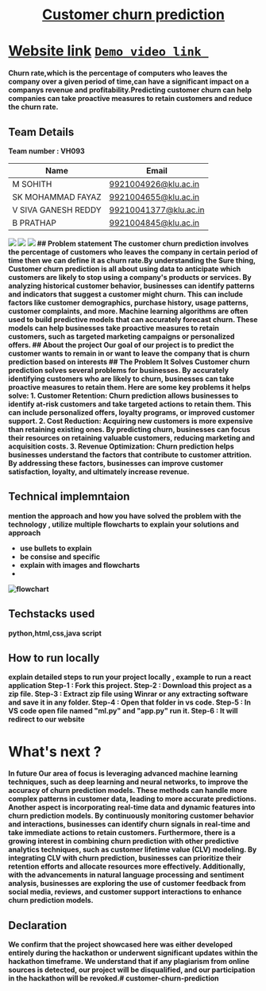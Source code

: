 <h1 align="center" style="border-bottom: none">
    <b>
        <a href=""> Customer churn prediction </a><br>
</h1>

# [Website link](http://www.google.com)  [`Demo video link `](http://www.google.com)
Churn rate,which is the percentage of computers who leaves the company over a given period of time,can have a significant impact on a companys revenue and profitability.Predicting customer churn can help companies can take proactive measures to retain customers and reduce the churn rate.

## Team Details
Team number : VH093

| Name    | Email           |
|---------|-----------------|
| M SOHITH | 9921004926@klu.ac.in |
| SK MOHAMMAD FAYAZ | 9921004655@klu.ac.in |
| V SIVA GANESH REDDY | 99210041377@klu.ac.in |
| B PRATHAP | 9921004845@klu.ac.in |
<img src="https://graph.org/file/c5fc7a6c8fe9dcbea7d05.jpg">
<img src="https://graph.org/file/bae726f288d28da929051.jpg">
<img src="https://graph.org/file/f2dffa2f6fc93a643a971.jpg">
## Problem statement 
The customer churn prediction involves the percentage of customers who leaves the company in certain period of time then we can define it as churn rate.By understanding the Sure thing, Customer churn prediction is all about using data to anticipate which customers are likely to stop using a company's products or services. By analyzing historical customer behavior, businesses can identify patterns and indicators that suggest a customer might churn. This can include factors like customer demographics, purchase history, usage patterns, customer complaints, and more. Machine learning algorithms are often used to build predictive models that can accurately forecast churn. These models can help businesses take proactive measures to retain customers, such as targeted marketing campaigns or personalized offers.
## About the project
Our goal of our project is to predict the customer wants to remain in or want to leave the company that is churn prediction based on interests
## The Problem It Solves
Customer churn prediction solves several problems for businesses. By accurately identifying customers who are likely to churn, businesses can take proactive measures to retain them. Here are some key problems it helps solve:
1. Customer Retention: Churn prediction allows businesses to identify at-risk customers and take targeted actions to retain them. This can include personalized offers, loyalty programs, or improved customer support.
2. Cost Reduction: Acquiring new customers is more expensive than retaining existing ones. By predicting churn, businesses can focus their resources on retaining valuable customers, reducing marketing and acquisition costs.
3. Revenue Optimization: Churn prediction helps businesses understand the factors that contribute to customer attrition. By addressing these factors, businesses can improve customer satisfaction, loyalty, and ultimately increase revenue.


## Technical implemntaion 
mention the approach and how you have solved the problem with the technology , utilize multiple flowcharts to explain your solutions and approach
- use bullets to explain
- be consise and specific
- explain with images and flowcharts
- 
![flowchart](https://graph.org/file/f80850fb155413da434cd.jpg)

## Techstacks used 
python,html,css,java script

## How to run locally 
explain detailed steps to run your project locally , example to run a react application 
Step-1 : Fork this project.
Step-2 : Download this project as a zip file.
Step-3 : Extract zip file using Winrar or any extracting software and save it in any folder.
Step-4 : Open that folder in vs code.
Step-5 : In VS code open file named "ml.py" and "app.py" run it.
Step-6 : It will redirect to our website

# What's next ?
 In future Our area of focus is leveraging advanced machine learning techniques, such as deep learning and neural networks, to improve the accuracy of churn prediction models. These methods can handle more complex patterns in customer data, leading to more accurate predictions.
Another aspect is incorporating real-time data and dynamic features into churn prediction models. By continuously monitoring customer behavior and interactions, businesses can identify churn signals in real-time and take immediate actions to retain customers.
Furthermore, there is a growing interest in combining churn prediction with other predictive analytics techniques, such as customer lifetime value (CLV) modeling. By integrating CLV with churn prediction, businesses can prioritize their retention efforts and allocate resources more effectively.
Additionally, with the advancements in natural language processing and sentiment analysis, businesses are exploring the use of customer feedback from social media, reviews, and customer support interactions to enhance churn prediction models.

## Declaration
We confirm that the project showcased here was either developed entirely during the hackathon or underwent significant updates within the hackathon timeframe. We understand that if any plagiarism from online sources is detected, our project will be disqualified, and our participation in the hackathon will be revoked.# customer-churn-prediction
